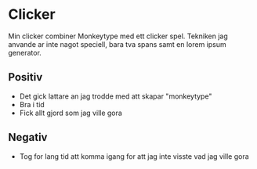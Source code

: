 # Clicker

Min clicker combiner Monkeytype med ett clicker spel.
Tekniken jag anvande ar inte nagot speciell, bara tva spans samt en lorem ipsum generator.

## Positiv
- Det gick lattare an jag trodde med att skapar "monkeytype"
- Bra i tid
- Fick allt gjord som jag ville gora

## Negativ
- Tog for lang tid att komma igang for att jag inte visste vad jag ville gora
